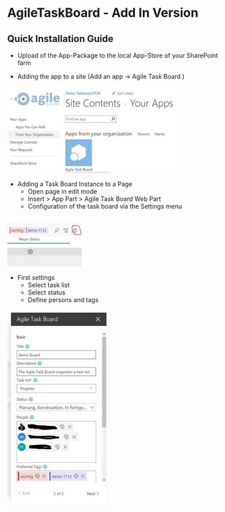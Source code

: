 # AgileTaskBoard - Add In Version

## Quick Installation Guide

- Upload of the App-Package to the local App-Store of your SharePoint farm

- Adding the app to a site (Add an app -> Agile Task Board )

 ![Site Contents](https://raw.githubusercontent.com/AgileIS/AgileTaskBoard/master/docs/images/SiteContents.jpg)

- Adding a Task Board Instance to a Page
  - Open page in edit mode
  - Insert > App Part > Agile Task Board Web Part
  - Configuration of the task board via the Settings menu

![Task Board Settings Button](https://raw.githubusercontent.com/AgileIS/AgileTaskBoard/master/docs/images/TaskBoardSettingsButton.jpg)

- First settings
  - Select task list
  - Select status
  - Define persons and tags

 ![Task Board Settings](https://raw.githubusercontent.com/AgileIS/AgileTaskBoard/master/docs/images/TaskBoardSettings.jpg)
